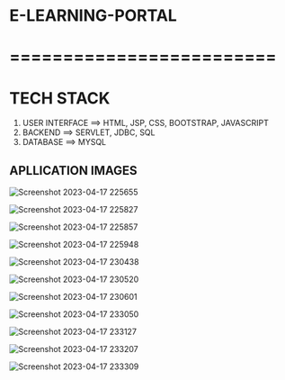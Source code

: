 # E-LEARNING-PORTAL

# =========================

# TECH STACK

1) USER INTERFACE ==> HTML, JSP, CSS, BOOTSTRAP, JAVASCRIPT
2) BACKEND  ==> SERVLET, JDBC, SQL
3) DATABASE ==> MYSQL

## APLLICATION IMAGES
![Screenshot 2023-04-17 225655](https://github.com/rks-singh/E-LEARNING-PORTAL/assets/72653726/ebf6fac6-066c-4c37-8b74-51ae1493242f)

![Screenshot 2023-04-17 225827](https://github.com/rks-singh/E-LEARNING-PORTAL/assets/72653726/06e92cb3-1d3e-4dd0-9fd5-468ef0fda9a5)

![Screenshot 2023-04-17 225857](https://github.com/rks-singh/E-LEARNING-PORTAL/assets/72653726/4df30696-e43e-46e0-b1ab-13ed648bd353)

![Screenshot 2023-04-17 225948](https://github.com/rks-singh/E-LEARNING-PORTAL/assets/72653726/b8435431-e5d4-49b7-b5d3-69b7de43db44)

![Screenshot 2023-04-17 230438](https://github.com/rks-singh/E-LEARNING-PORTAL/assets/72653726/5a8bfed5-48cb-4136-960c-e0f28f942f91)

![Screenshot 2023-04-17 230520](https://github.com/rks-singh/E-LEARNING-PORTAL/assets/72653726/c5836380-f581-45fc-bbfd-a35b273b578f)

![Screenshot 2023-04-17 230601](https://github.com/rks-singh/E-LEARNING-PORTAL/assets/72653726/c1ddf1d3-6fb2-43a4-b520-50715fac2a7a)

![Screenshot 2023-04-17 233050](https://github.com/rks-singh/E-LEARNING-PORTAL/assets/72653726/1dedf4a0-76cd-4f9b-a104-c2293cf43a3d)

![Screenshot 2023-04-17 233127](https://github.com/rks-singh/E-LEARNING-PORTAL/assets/72653726/fa179632-50c7-4409-8398-6edff8744d9f)

![Screenshot 2023-04-17 233207](https://github.com/rks-singh/E-LEARNING-PORTAL/assets/72653726/7c7cd565-23a4-406a-ada7-7e408eea26d2)

![Screenshot 2023-04-17 233309](https://github.com/rks-singh/E-LEARNING-PORTAL/assets/72653726/d599cfc4-2c85-4598-baa1-3f1e92a2d5ba)













